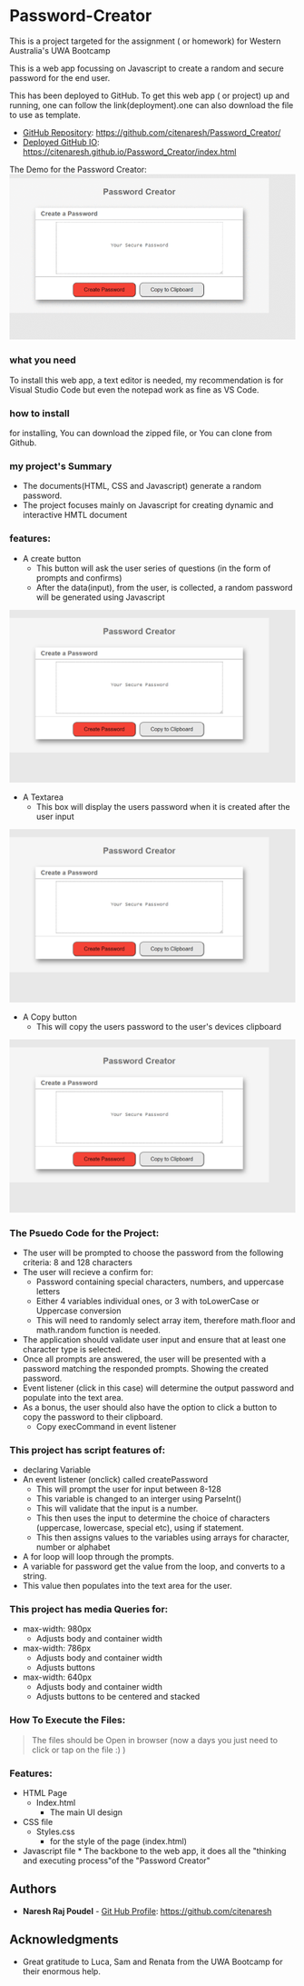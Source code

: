 # Password-Creator

This is a project targeted for the assignment ( or homework) for Western Australia's UWA Bootcamp

This is a web app focussing on Javascript to create a random and secure password for the end user. 

This has been deployed to GitHub. To get this web app ( or project) up and running, one can follow the link(deployment).one can also download the file to use as template.
 
* [GitHub Repository](https://github.com/citenaresh/Password_Creator/): https://github.com/citenaresh/Password_Creator/
* [Deployed GitHub IO](https://citenaresh.github.io/Password_Creator/index.html): https://citenaresh.github.io/Password_Creator/index.html

The Demo for the Password Creator:
![Password-Creatorr Demo](assets/Demo/PassMaker.gif)

### what you need

To install this web app, a text editor is needed, my recommendation is for Visual Studio Code but even the notepad work as fine as VS Code. 

### how to install

for installing, You can download the zipped file, or You can clone from Github. 

### my project's Summary
* The documents(HTML, CSS and Javascript) generate a random password.
* The project focuses mainly on Javascript for creating dynamic and interactive HMTL document

### features: 
* A create button
    * This button will ask the user series of questions (in the form of prompts and confirms)
    * After the data(input), from the user, is collected, a random password will be generated using Javascript

![button](assets/Images/CreatePassword.png)

* A Textarea
    * This box will display the users password when it is created after the user input

![text area](assets/Images/CreatePassword.png)

* A Copy button 
    * This will copy the users password to the user's devices clipboard

![copy](assets/Images/CreatePassword.png)

### The Psuedo Code for the Project: 
* The user will be prompted to choose the password from the following criteria: 8 and 128 characters
* The user will recieve a confirm for: 
    * Password containing special characters, numbers, and uppercase letters
    * Either 4 variables individual ones, or 3 with toLowerCase or Uppercase conversion
    * This will need to randomly select array item, therefore math.floor and math.random function is needed.     
* The application should validate user input and ensure that at least one character type is selected.
* Once all prompts are answered, the user will be presented with a password matching the responded prompts. Showing the created password.
* Event listener (click in this case) will determine the output password and populate into the text area.
* As a bonus, the user should also have the option to click a button to copy the password to their clipboard.
    * Copy execCommand in event listener

### This project has script features of:
* declaring Variable 
* An event listener (onclick) called createPassword
    * This will prompt the user for input between 8-128
    * This variable is changed to an interger using ParseInt()
    * This will validate that the input is a number.
    * This then uses the input to determine the choice of characters (uppercase, lowercase, special etc), using if statement.
    * This then assigns values to the variables using arrays for character, number or alphabet
* A for loop will loop through the prompts. 
* A variable for password get the value from the  loop, and converts to a string. 
* This value then populates into the text area for the user.

### This project has media Queries for:
* max-width: 980px 
    * Adjusts body and container width
* max-width: 786px
    * Adjusts body and container width
    * Adjusts buttons
* max-width: 640px
    * Adjusts body and container width
    * Adjusts buttons to be centered and stacked

### How To Execute the Files:
> The files should be Open in browser (now a days you just need to click or tap on the file :) )

### Features: 
* HTML Page
    * Index.html 
        * The main UI design
* CSS file
    * Styles.css
        * for the style of the page (index.html)
* Javascript file
        * The backbone to the web app, it does all the "thinking and executing process"of the "Password Creator"


## Authors

* **Naresh Raj Poudel** - [Git Hub Profile](https://github.com/citenaresh): https://github.com/citenaresh

## Acknowledgments

* Great gratitude to Luca, Sam and Renata from the UWA Bootcamp for their enormous help.

